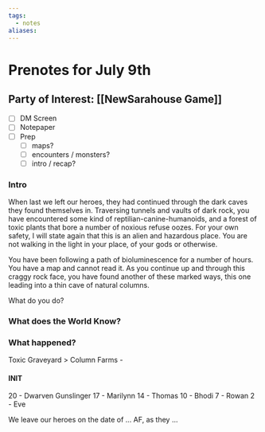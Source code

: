 ```yaml
---
tags:
  - notes
aliases:
---
```


# Prenotes for July 9th
## Party of Interest: [[NewSarahouse Game]]
- [ ] DM Screen
- [ ] Notepaper
- [ ] Prep
	- [ ] maps?
	- [ ] encounters / monsters?
	- [ ] intro / recap?

### Intro
When last we left our heroes, they had continued through the dark caves they found themselves in. Traversing tunnels and vaults of dark rock, you have encountered some kind of reptilian-canine-humanoids, and a forest of toxic plants that bore a number of noxious refuse oozes. For your own safety, I will state again that this is an alien and hazardous place. You are not walking in the light in your place, of your gods or otherwise.

You have been following a path of bioluminescence for a number of hours. You have a map and cannot read it. As you continue up and through this craggy rock face, you have found another of these marked ways, this one leading into a thin cave of natural columns.

What do you do?

### What does the World Know?


### What happened?
Toxic Graveyard > Column Farms - 

#### INIT
20 - Dwarven Gunslinger
17 - Marilynn
14 - Thomas
10 - Bhodi
7 - Rowan
2 - Eve

We leave our heroes on the date of ... AF, as they ...